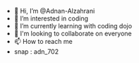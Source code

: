 - 👋 Hi, I’m @Adnan-Alzahrani
- 👀 I’m interested in coding
- 🌱 I’m currently learning with coding dojo
- 💞️ I'm looking to collaborate on everyone
- 📫 How to reach me 
- snap : adn_702

<!---
Adnan-Alzahrani/Adnan-Alzahrani is a ✨ special ✨ repository because its `README.md` (this file) appears on your GitHub profile.
You can click the Preview link to take a look at your changes.
--->
